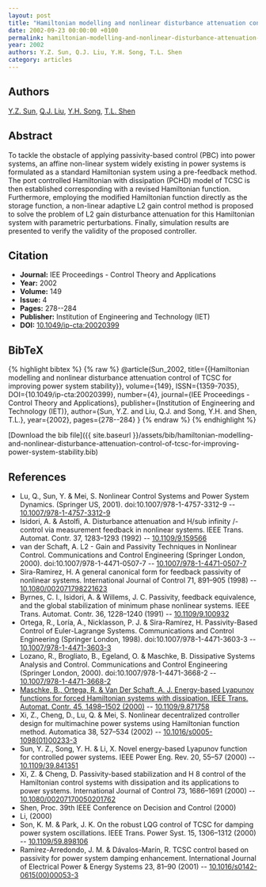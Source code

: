 ```yaml
---
layout: post
title: "Hamiltonian modelling and nonlinear disturbance attenuation control of TCSC for improving power system stability"
date: 2002-09-23 00:00:00 +0100
permalink: hamiltonian-modelling-and-nonlinear-disturbance-attenuation-control-of-tcsc-for-improving-power-system-stability
year: 2002
authors: Y.Z. Sun, Q.J. Liu, Y.H. Song, T.L. Shen
category: articles
---
```

 
## Authors
[Y.Z. Sun](authors/yuanzhang-sun), [Q.J. Liu](authors/q-j-liu), [Y.H. Song](authors/y-h-song), [T.L. Shen](authors/t-l-shen)
 
## Abstract
To tackle the obstacle of applying passivity-based control (PBC) into power systems, an affine non-linear system widely existing in power systems is formulated as a standard Hamiltonian system using a pre-feedback method. The port controlled Hamiltonian with dissipation (PCHD) model of TCSC is then established corresponding with a revised Hamiltonian function. Furthermore, employing the modified Hamiltonian function directly as the storage function, a non-linear adaptive L2 gain control method is proposed to solve the problem of L2 gain disturbance attenuation for this Hamiltonian system with parametric perturbations. Finally, simulation results are presented to verify the validity of the proposed controller.
 
## Citation
- **Journal:** IEE Proceedings - Control Theory and Applications
- **Year:** 2002
- **Volume:** 149
- **Issue:** 4
- **Pages:** 278--284
- **Publisher:** Institution of Engineering and Technology (IET)
- **DOI:** [10.1049/ip-cta:20020399](https://doi.org/10.1049/ip-cta:20020399)
 
## BibTeX
{% highlight bibtex %}
{% raw %}
@article{Sun_2002,
  title={{Hamiltonian modelling and nonlinear disturbance attenuation control of TCSC for improving power system stability}},
  volume={149},
  ISSN={1359-7035},
  DOI={10.1049/ip-cta:20020399},
  number={4},
  journal={IEE Proceedings - Control Theory and Applications},
  publisher={Institution of Engineering and Technology (IET)},
  author={Sun, Y.Z. and Liu, Q.J. and Song, Y.H. and Shen, T.L.},
  year={2002},
  pages={278--284}
}
{% endraw %}
{% endhighlight %}
 
[Download the bib file]({{ site.baseurl }}/assets/bib/hamiltonian-modelling-and-nonlinear-disturbance-attenuation-control-of-tcsc-for-improving-power-system-stability.bib)
 
## References
- Lu, Q., Sun, Y. & Mei, S. Nonlinear Control Systems and Power System Dynamics. (Springer US, 2001). doi:10.1007/978-1-4757-3312-9 -- [10.1007/978-1-4757-3312-9](https://doi.org/10.1007/978-1-4757-3312-9)
- Isidori, A. & Astolfi, A. Disturbance attenuation and H/sub infinity /-control via measurement feedback in nonlinear systems. IEEE Trans. Automat. Contr. 37, 1283–1293 (1992) -- [10.1109/9.159566](https://doi.org/10.1109/9.159566)
- van der Schaft, A. L2 - Gain and Passivity Techniques in Nonlinear Control. Communications and Control Engineering (Springer London, 2000). doi:10.1007/978-1-4471-0507-7 -- [10.1007/978-1-4471-0507-7](https://doi.org/10.1007/978-1-4471-0507-7)
- Sira-Ramirez, H. A general canonical form for feedback passivity of nonlinear systems. International Journal of Control 71, 891–905 (1998) -- [10.1080/002071798221623](https://doi.org/10.1080/002071798221623)
- Byrnes, C. I., Isidori, A. & Willems, J. C. Passivity, feedback equivalence, and the global stabilization of minimum phase nonlinear systems. IEEE Trans. Automat. Contr. 36, 1228–1240 (1991) -- [10.1109/9.100932](https://doi.org/10.1109/9.100932)
- Ortega, R., Loría, A., Nicklasson, P. J. & Sira-Ramírez, H. Passivity-Based Control of Euler-Lagrange Systems. Communications and Control Engineering (Springer London, 1998). doi:10.1007/978-1-4471-3603-3 -- [10.1007/978-1-4471-3603-3](https://doi.org/10.1007/978-1-4471-3603-3)
- Lozano, R., Brogliato, B., Egeland, O. & Maschke, B. Dissipative Systems Analysis and Control. Communications and Control Engineering (Springer London, 2000). doi:10.1007/978-1-4471-3668-2 -- [10.1007/978-1-4471-3668-2](https://doi.org/10.1007/978-1-4471-3668-2)
- [Maschke, B., Ortega, R. & Van Der Schaft, A. J. Energy-based Lyapunov functions for forced Hamiltonian systems with dissipation. IEEE Trans. Automat. Contr. 45, 1498–1502 (2000)](energy-based-lyapunov-functions-for-forced-hamiltonian-systems-with-dissipation) -- [10.1109/9.871758](https://doi.org/10.1109/9.871758)
- Xi, Z., Cheng, D., Lu, Q. & Mei, S. Nonlinear decentralized controller design for multimachine power systems using Hamiltonian function method. Automatica 38, 527–534 (2002) -- [10.1016/s0005-1098(01)00233-3](https://doi.org/10.1016/s0005-1098(01)00233-3)
- Sun, Y. Z., Song, Y. H. & Li, X. Novel energy-based Lyapunov function for controlled power systems. IEEE Power Eng. Rev. 20, 55–57 (2000) -- [10.1109/39.841351](https://doi.org/10.1109/39.841351)
- Xi, Z. & Cheng, D. Passivity-based stabilization and H 8 control of the Hamiltonian control systems with dissipation and its applications to power systems. International Journal of Control 73, 1686–1691 (2000) -- [10.1080/00207170050201762](https://doi.org/10.1080/00207170050201762)
- Shen, Proc. 39th IEEE Conference on Decision and Control (2000)
- Li, (2000)
- Son, K. M. & Park, J. K. On the robust LQG control of TCSC for damping power system oscillations. IEEE Trans. Power Syst. 15, 1306–1312 (2000) -- [10.1109/59.898106](https://doi.org/10.1109/59.898106)
- Ramı́rez-Arredondo, J. M. & Dávalos-Marı́n, R. TCSC control based on passivity for power system damping enhancement. International Journal of Electrical Power &amp; Energy Systems 23, 81–90 (2001) -- [10.1016/s0142-0615(00)00053-3](https://doi.org/10.1016/s0142-0615(00)00053-3)

